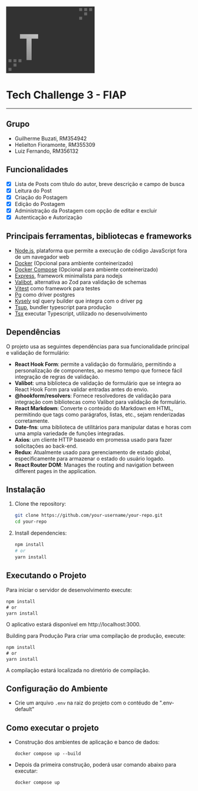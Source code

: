 ![Logo Projeto](logo.png)

# Tech Challenge 3 - FIAP

---

## Grupo

- Guilherme Buzati, RM354942
- Helielton Fioramonte, RM355309
- Luiz Fernando, RM356132

## Funcionalidades

- [x] Lista de Posts com título do autor, breve descrição e campo de busca
- [x] Leitura do Post
- [x] Criação do Postagem
- [x] Edição do Postagem
- [x] Administração da Postagem com opção de editar e excluir
- [x] Autenticação e Autorização

## Principais ferramentas, bibliotecas e frameworks

- [Node.js](https://nodejs.org/pt), plataforma que permite a execução de código JavaScript fora de um navegador web
- [Docker](https://www.docker.com/) (Opcional para ambiente conteinerizado)
- [Docker Compose](https://docs.docker.com/compose/) (Opcional para ambiente conteinerizado)
- [Express](https://expressjs.com/), framework minimalista para nodejs
- [Valibot](https://valibot.dev/), alternativa ao Zod para validação de schemas
- [Vitest](https://vitest.dev/) como framework para testes
- [Pg](https://github.com/brianc/node-postgres) como driver postgres
- [Kysely](https://kysely.dev/) sql query builder que integra com o driver pg
- [Tsup](https://tsup.egoist.dev/), bundler typescript para produção
- [Tsx](https://github.com/privatenumber/tsx) executar Typescript, utilizado
  no desenvolvimento

## Dependências

O projeto usa as seguintes dependências para sua funcionalidade principal e validação de formulário:

- **React Hook Form**: permite a validação do formulário, permitindo a personalização de componentes, ao mesmo tempo que fornece fácil integração de regras de validação.
- **Valibot**: uma biblioteca de validação de formulário que se integra ao React Hook Form para validar entradas antes do envio.
- **@hookform/resolvers**: Fornece resolvedores de validação para integração com bibliotecas como Valibot para validação de formulário.
- **React Markdown**: Converte o conteúdo do Markdown em HTML, permitindo que tags como parágrafos, listas, etc., sejam renderizadas corretamente.
- **Date-fns**: uma biblioteca de utilitários para manipular datas e horas com uma ampla variedade de funções integradas.
- **Axios**: um cliente HTTP baseado em promessa usado para fazer solicitações ao back-end.
- **Redux**: Atualmente usado para gerenciamento de estado global, especificamente para armazenar o estado do usuário logado.
- **React Router DOM**: Manages the routing and navigation between different pages in the application.


## Instalação

1. Clone the repository:
    ```sh
    git clone https://github.com/your-username/your-repo.git
    cd your-repo
    ```

2. Install dependencies:
    ```sh
    npm install
    # or
    yarn install
    ```

## Executando o Projeto

Para iniciar o servidor de desenvolvimento execute:


    npm install
    # or
    yarn install

    
O aplicativo estará disponível em http://localhost:3000.

Building para Produção
Para criar uma compilação de produção, execute:

   
    npm install
    # or
    yarn install
  
    
A compilação estará localizada no diretório de compilação.

## Configuração do Ambiente

- Crie um arquivo `.env` na raiz do projeto com o contéudo de ".env-default"

## Como executar o projeto

- Construção dos ambientes de aplicação e banco de dados:

      docker compose up --build
 
- Depois da primeira construção, poderá usar comando abaixo para executar:

      docker compose up
